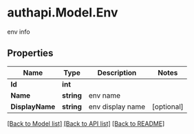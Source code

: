 # authapi.Model.Env
env info

## Properties

Name | Type | Description | Notes
------------ | ------------- | ------------- | -------------
**Id** | **int** |  | 
**Name** | **string** | env name | 
**DisplayName** | **string** | env display name | [optional] 

[[Back to Model list]](../README.md#documentation-for-models) [[Back to API list]](../README.md#documentation-for-api-endpoints) [[Back to README]](../README.md)

